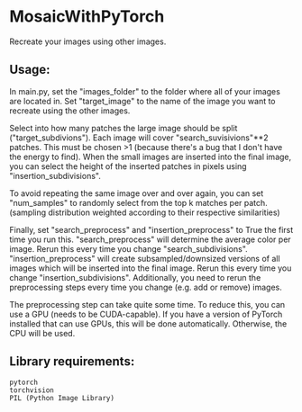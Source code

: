 # MosaicWithPyTorch
Recreate your images using other images.

## Usage:

In main.py, set the "images_folder" to the folder where all of your images are located in. 
Set "target_image" to the name of the image you want to recreate using the other images.

Select into how many patches the large image should be split ("target_subdivions").
Each image will cover "search_suvisivions"**2 patches. This must be chosen >1 (because there's a bug that I don't have the energy to find).
When the small images are inserted into the final image, you can select the height of the inserted patches in pixels using "insertion_subdivisions".

To avoid repeating the same image over and over again, you can set "num_samples" to randomly select from the top k matches per patch. (sampling distribution weighted according to their respective similarities)

Finally, set "search_preprocess" and "insertion_preprocess" to True the first time you run this. 
"search_preprocess" will determine the average color per image. Rerun this every time you change "search_subdivisions".
"insertion_preprocess" will create subsampled/downsized versions of all images which will be inserted into the final image. Rerun this every time you change "insertion_subdivisions".
Additionally, you need to rerun the preprocessing steps every time you change (e.g. add or remove) images.

The preprocessing step can take quite some time. To reduce this, you can use a GPU (needs to be CUDA-capable). 
If you have a version of PyTorch installed that can use GPUs, this will be done automatically. Otherwise, the CPU will be used.

## Library requirements:

    pytorch
    torchvision
    PIL (Python Image Library)
